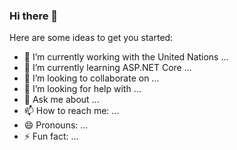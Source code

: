 ### Hi there 👋


Here are some ideas to get you started:

- 🔭 I’m currently working with the United Nations ...
- 🌱 I’m currently learning ASP.NET Core ...
- 👯 I’m looking to collaborate on ...
- 🤔 I’m looking for help with ...
- 💬 Ask me about ...
- 📫 How to reach me: ...
- 😄 Pronouns: ...
- ⚡ Fun fact: ...

